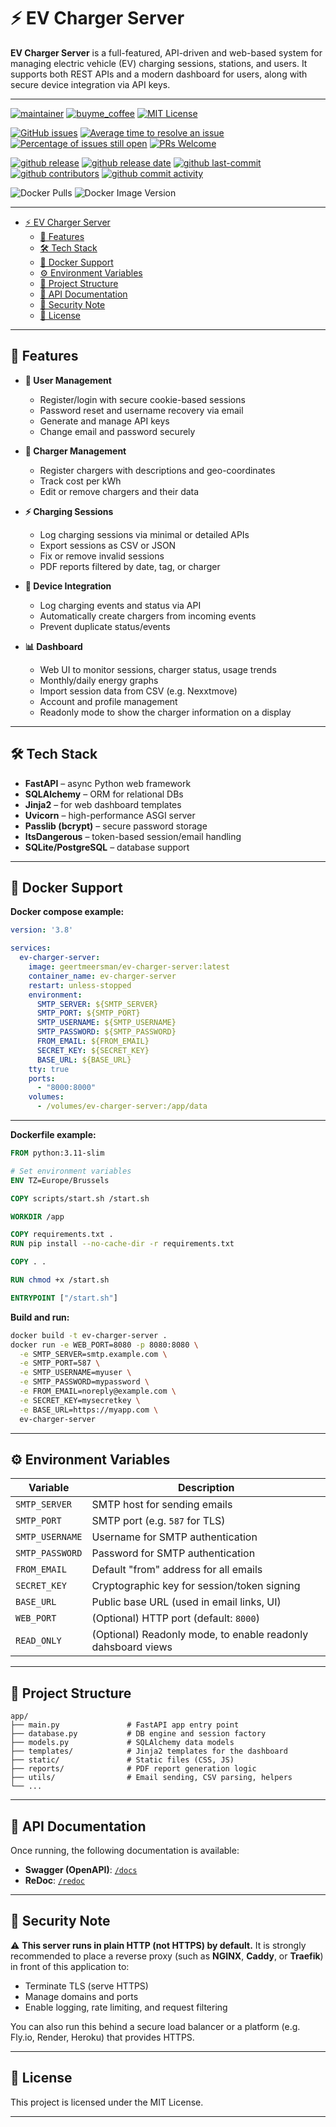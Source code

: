 # ⚡ EV Charger Server

**EV Charger Server** is a full-featured, API-driven and web-based system for managing electric vehicle (EV) charging sessions, stations, and users. It supports both REST APIs and a modern dashboard for users, along with secure device integration via API keys.

---

[![maintainer](https://img.shields.io/badge/maintainer-Geert%20Meersman-green?style=for-the-badge&logo=github)](https://github.com/geertmeersman)
[![buyme_coffee](https://img.shields.io/badge/Buy%20me%20an%20Omer-donate-yellow?style=for-the-badge&logo=buymeacoffee)](https://www.buymeacoffee.com/geertmeersman)
[![MIT License](https://img.shields.io/github/license/geertmeersman/ev-charger-server?style=for-the-badge)](https://github.com/geertmeersman/ev-charger-server/blob/main/LICENSE)

[![GitHub issues](https://img.shields.io/github/issues/geertmeersman/ev-charger-server)](https://github.com/geertmeersman/ev-charger-server/issues)
[![Average time to resolve an issue](http://isitmaintained.com/badge/resolution/geertmeersman/ev-charger-server.svg)](http://isitmaintained.com/project/geertmeersman/ev-charger-server)
[![Percentage of issues still open](http://isitmaintained.com/badge/open/geertmeersman/ev-charger-server.svg)](http://isitmaintained.com/project/geertmeersman/ev-charger-server)
[![PRs Welcome](https://img.shields.io/badge/PRs-Welcome-brightgreen.svg)](https://github.com/geertmeersman/ev-charger-server/pulls)

[![github release](https://img.shields.io/github/v/release/geertmeersman/ev-charger-server?logo=github)](https://github.com/geertmeersman/ev-charger-server/releases)
[![github release date](https://img.shields.io/github/release-date/geertmeersman/ev-charger-server)](https://github.com/geertmeersman/ev-charger-server/releases)
[![github last-commit](https://img.shields.io/github/last-commit/geertmeersman/ev-charger-server)](https://github.com/geertmeersman/ev-charger-server/commits)
[![github contributors](https://img.shields.io/github/contributors/geertmeersman/ev-charger-server)](https://github.com/geertmeersman/ev-charger-server/graphs/contributors)
[![github commit activity](https://img.shields.io/github/commit-activity/y/geertmeersman/ev-charger-server?logo=github)](https://github.com/geertmeersman/ev-charger-server/commits/main)

![Docker Pulls](https://img.shields.io/docker/pulls/geertmeersman/ev-charger-server)
![Docker Image Version](https://img.shields.io/docker/v/geertmeersman/ev-charger-server?label=docker%20image%20version)

---

<!-- TOC -->

- [⚡ EV Charger Server](#-ev-charger-server)
    - [🚀 Features](#-features)
    - [🛠️ Tech Stack](#-tech-stack)
    - [🐳 Docker Support](#-docker-support)
    - [⚙️ Environment Variables](#-environment-variables)
    - [📂 Project Structure](#-project-structure)
    - [📘 API Documentation](#-api-documentation)
    - [🔐 Security Note](#-security-note)
    - [📄 License](#-license)

<!-- /TOC -->

---

## 🚀 Features

- **🔐 User Management**
  - Register/login with secure cookie-based sessions
  - Password reset and username recovery via email
  - Generate and manage API keys
  - Change email and password securely

- **🔌 Charger Management**
  - Register chargers with descriptions and geo-coordinates
  - Track cost per kWh
  - Edit or remove chargers and their data

- **⚡ Charging Sessions**
  - Log charging sessions via minimal or detailed APIs
  - Export sessions as CSV or JSON
  - Fix or remove invalid sessions
  - PDF reports filtered by date, tag, or charger

- **📡 Device Integration**
  - Log charging events and status via API
  - Automatically create chargers from incoming events
  - Prevent duplicate status/events

- **📊 Dashboard**
  - Web UI to monitor sessions, charger status, usage trends
  - Monthly/daily energy graphs
  - Import session data from CSV (e.g. Nexxtmove)
  - Account and profile management
  - Readonly mode to show the charger information on a display

---

## 🛠️ Tech Stack

- **FastAPI** – async Python web framework
- **SQLAlchemy** – ORM for relational DBs
- **Jinja2** – for web dashboard templates
- **Uvicorn** – high-performance ASGI server
- **Passlib (bcrypt)** – secure password storage
- **ItsDangerous** – token-based session/email handling
- **SQLite/PostgreSQL** – database support

---

## 🐳 Docker Support

**Docker compose example:**

```yaml
version: '3.8'

services:
  ev-charger-server:
    image: geertmeersman/ev-charger-server:latest
    container_name: ev-charger-server
    restart: unless-stopped
    environment:
      SMTP_SERVER: ${SMTP_SERVER}
      SMTP_PORT: ${SMTP_PORT}
      SMTP_USERNAME: ${SMTP_USERNAME}
      SMTP_PASSWORD: ${SMTP_PASSWORD}
      FROM_EMAIL: ${FROM_EMAIL}
      SECRET_KEY: ${SECRET_KEY}
      BASE_URL: ${BASE_URL}
    tty: true
    ports:
      - "8000:8000"
    volumes:
      - /volumes/ev-charger-server:/app/data
```

---

**Dockerfile example:**

```dockerfile
FROM python:3.11-slim

# Set environment variables
ENV TZ=Europe/Brussels

COPY scripts/start.sh /start.sh

WORKDIR /app

COPY requirements.txt .
RUN pip install --no-cache-dir -r requirements.txt

COPY . .

RUN chmod +x /start.sh

ENTRYPOINT ["/start.sh"]
```

**Build and run:**

```bash
docker build -t ev-charger-server .
docker run -e WEB_PORT=8080 -p 8080:8080 \
  -e SMTP_SERVER=smtp.example.com \
  -e SMTP_PORT=587 \
  -e SMTP_USERNAME=myuser \
  -e SMTP_PASSWORD=mypassword \
  -e FROM_EMAIL=noreply@example.com \
  -e SECRET_KEY=mysecretkey \
  -e BASE_URL=https://myapp.com \
  ev-charger-server
```

---

## ⚙️ Environment Variables

| Variable         | Description                                |
|------------------|--------------------------------------------|
| `SMTP_SERVER`    | SMTP host for sending emails               |
| `SMTP_PORT`      | SMTP port (e.g. `587` for TLS)             |
| `SMTP_USERNAME`  | Username for SMTP authentication           |
| `SMTP_PASSWORD`  | Password for SMTP authentication           |
| `FROM_EMAIL`     | Default "from" address for all emails      |
| `SECRET_KEY`     | Cryptographic key for session/token signing|
| `BASE_URL`       | Public base URL (used in email links, UI)  |
| `WEB_PORT`       | (Optional) HTTP port (default: `8000`)     |
| `READ_ONLY`      | (Optional) Readonly mode, to enable readonly dahsboard views |

---

## 📂 Project Structure

```bashPPP
app/
├── main.py               # FastAPI app entry point
├── database.py           # DB engine and session factory
├── models.py             # SQLAlchemy data models
├── templates/            # Jinja2 templates for the dashboard
├── static/               # Static files (CSS, JS)
├── reports/              # PDF report generation logic
├── utils/                # Email sending, CSV parsing, helpers
└── ...
```

---

## 📘 API Documentation

Once running, the following documentation is available:

- **Swagger (OpenAPI)**: [`/docs`](http://localhost:8000/docs)
- **ReDoc**: [`/redoc`](http://localhost:8000/redoc)

---

## 🔐 Security Note

⚠️ **This server runs in plain HTTP (not HTTPS) by default.** It is strongly recommended to place a reverse proxy (such as **NGINX**, **Caddy**, or **Traefik**) in front of this application to:

- Terminate TLS (serve HTTPS)
- Manage domains and ports
- Enable logging, rate limiting, and request filtering

You can also run this behind a secure load balancer or a platform (e.g. Fly.io, Render, Heroku) that provides HTTPS.

---

## 📄 License

This project is licensed under the MIT License.

---
